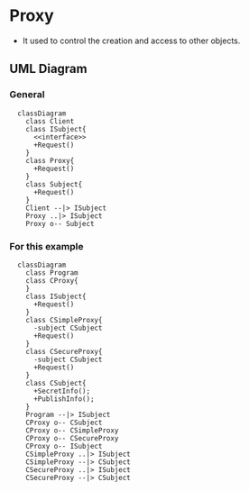 # Proxy
 - It used to control the creation and access to other objects.

## UML Diagram
### General
```mermaid
  classDiagram
    class Client
    class ISubject{
      <<interface>>
      +Request()
    }
    class Proxy{
      +Request()
    }
    class Subject{
      +Request()
    }
    Client --|> ISubject
    Proxy ..|> ISubject
    Proxy o-- Subject
```
### For this example
```mermaid
  classDiagram
    class Program
    class CProxy{
    }
    class ISubject{
      +Request()
    }
    class CSimpleProxy{
      -subject CSubject
      +Request()
    }
    class CSecureProxy{
      -subject CSubject
      +Request()
    }
    class CSubject{
      +SecretInfo();
      +PublishInfo();
    }
    Program --|> ISubject
    CProxy o-- CSubject
    CProxy o-- CSimpleProxy
    CProxy o-- CSecureProxy
    CProxy o-- ISubject
    CSimpleProxy ..|> ISubject
    CSimpleProxy --|> CSubject
    CSecureProxy ..|> ISubject
    CSecureProxy --|> CSubject
```
